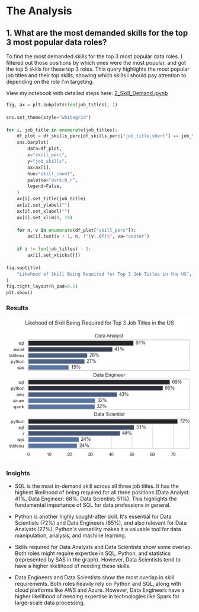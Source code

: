 # The Analysis

## 1. What are the most demanded skills for the top 3 most popular data roles?

To find the most demanded skills for the top 3 most popular data roles. I filtered out those positions by which ones were the most popular, and got the top 5 skills for these top 3 roles. This query highlights the most popular job titles and their top skills, showing which skills i should pay attention to depending on the role I'm targeting.

View my notebook with detailed steps here:
[2_Skill_Demand.ipynb](3_Project\2_Skill_Count.ipynb)

```python
fig, ax = plt.subplots(len(job_titles), 1)

sns.set_theme(style="whitegrid")

for i, job_title in enumerate(job_titles):
    df_plot = df_skills_perc[df_skills_perc["job_title_short"] == job_title].head(5)
    sns.barplot(
        data=df_plot,
        x="skill_perc",
        y="job_skills",
        ax=ax[i],
        hue="skill_count",
        palette="dark:b_r",
        legend=False,
    )
    ax[i].set_title(job_title)
    ax[i].set_ylabel("")
    ax[i].set_xlabel("")
    ax[i].set_xlim(0, 78)
    
    for n, v in enumerate(df_plot["skill_perc"]):
        ax[i].text(v + 1, n, f"{v:.0f}%", va="center")
        
    if i != len(job_titles) - 1:    
        ax[i].set_xticks([])

fig.suptitle(
    "Likehood of Skill Being Required for Top 3 Job Titles in the US", fontsize=13
)
fig.tight_layout(h_pad=0.5)
plt.show()
```

### Results

![Visualization of Top Skills](3_Project\images\skill_demand_all_data_roles.png)

### Insights

- SQL is the most in-demand skill across all three job titles. It has the highest likelihood of being required for all three positions (Data Analyst: 41%, Data Engineer: 68%, Data Scientist: 51%). This highlights the fundamental importance of SQL for data professions in general.

- Python is another highly sought-after skill. It's essential for Data Scientists (72%) and Data Engineers (65%), and also relevant for Data Analysts (27%). Python's versatility makes it a valuable tool for data manipulation, analysis, and machine learning.

- Skills required for Data Analysts and Data Scientists show some overlap. Both roles might require expertise in SQL, Python, and statistics (represented by SAS in the graph). However, Data Scientists tend to have a higher likelihood of needing these skills.

- Data Engineers and Data Scientists show the most overlap in skill requirements. Both roles heavily rely on Python and SQL, along with cloud platforms like AWS and Azure. However, Data Engineers have a higher likelihood of needing expertise in technologies like Spark for large-scale data processing.